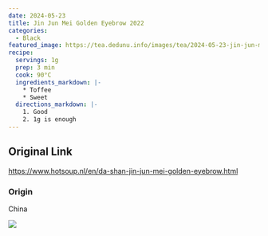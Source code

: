 ```yaml
---
date: 2024-05-23
title: Jin Jun Mei Golden Eyebrow 2022
categories:
  - Black
featured_image: https://tea.dedunu.info/images/tea/2024-05-23-jin-jun-mei-1.jpeg
recipe:
  servings: 1g
  prep: 3 min
  cook: 90°C
  ingredients_markdown: |-
    * Toffee
    * Sweet
  directions_markdown: |-
    1. Good
    2. 1g is enough
---
```


## Original Link

<https://www.hotsoup.nl/en/da-shan-jin-jun-mei-golden-eyebrow.html>

### Origin

China

![](https://tea.dedunu.info/images/tea/2024-05-23-jin-jun-mei-2.jpeg)
